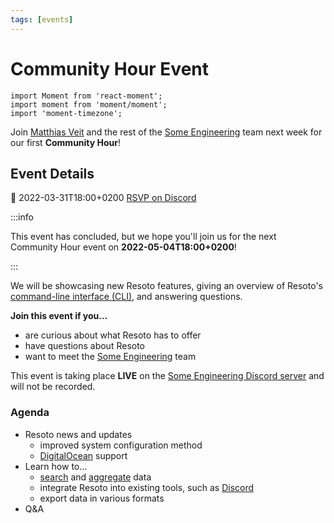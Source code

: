 ```yaml
---
tags: [events]
---
```


# Community Hour Event

```mdx-code-block
import Moment from 'react-moment';
import moment from 'moment/moment';
import 'moment-timezone';
```

Join [Matthias Veit](https://github.com/aquamatthias) and the rest of the [Some Engineering](https://some.engineering) team next week for our first **Community Hour**!

## Event Details

<p className="md-actions">
  <span>📅 <Moment local format="LLLL z" tz={moment.tz.guess()}>2022-03-31T18:00+0200</Moment></span>
  <a href="https://discord.gg/TX4aw99M?event=956602735157989467" target="_blank" rel="noopener noreferrer" className="button button--primary">RSVP on Discord</a>
</p>

:::info

This event has concluded, but we hope you'll join us for the next Community Hour event on **<Moment local format="LL" tz={moment.tz.guess()}>2022-05-04T18:00+0200</Moment>**!

:::

We will be showcasing new Resoto features, giving an overview of Resoto's [command-line interface (CLI)](/docs/reference/cli), and answering questions.

**Join this event if you…**

- are curious about what Resoto has to offer
- have questions about Resoto
- want to meet the [Some Engineering](https://some.engineering) team

This event is taking place **LIVE** on the [Some Engineering Discord server](https://discord.gg/TX4aw99M?event=956602735157989467) and will not be recorded.

### Agenda

- Resoto news and updates
  - improved system configuration method
  - [DigitalOcean](/docs/reference/data-models/digitalocean) support
- Learn how to…
  - [search](/docs/concepts/search) and [aggregate](/docs/concepts/search/aggregation) data
  - integrate Resoto into existing tools, such as [Discord](https://discord.com)
  - export data in various formats
- Q&A

